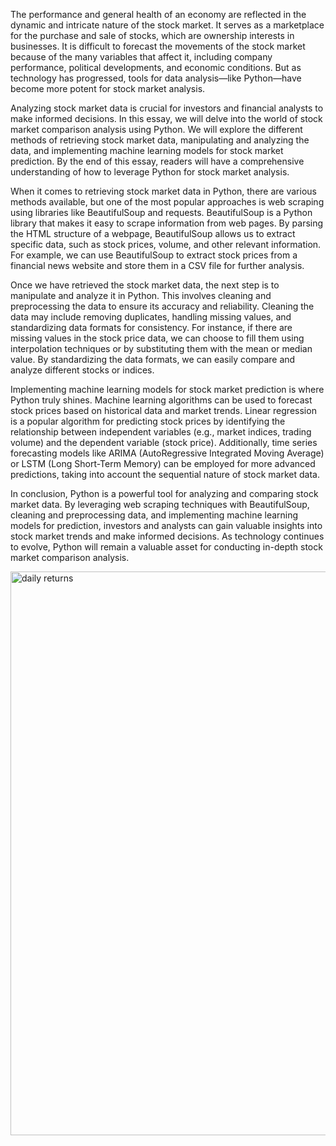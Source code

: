 The performance and general health of an economy are reflected in the dynamic and intricate nature of the stock market. It serves as a marketplace for the purchase and sale of stocks, which are ownership interests in businesses. It is difficult to forecast the movements of the stock market because of the many variables that affect it, including company performance, political developments, and economic conditions. But as technology has progressed, tools for data analysis—like Python—have become more potent for stock market analysis.

Analyzing stock market data is crucial for investors and financial analysts to make informed decisions. In this essay, we will delve into the world of stock market comparison analysis using Python. We will explore the different methods of retrieving stock market data, manipulating and analyzing the data, and implementing machine learning models for stock market prediction. By the end of this essay, readers will have a comprehensive understanding of how to leverage Python for stock market analysis.

When it comes to retrieving stock market data in Python, there are various methods available, but one of the most popular approaches is web scraping using libraries like BeautifulSoup and requests. BeautifulSoup is a Python library that makes it easy to scrape information from web pages. By parsing the HTML structure of a webpage, BeautifulSoup allows us to extract specific data, such as stock prices, volume, and other relevant information. For example, we can use BeautifulSoup to extract stock prices from a financial news website and store them in a CSV file for further analysis.

Once we have retrieved the stock market data, the next step is to manipulate and analyze it in Python. This involves cleaning and preprocessing the data to ensure its accuracy and reliability. Cleaning the data may include removing duplicates, handling missing values, and standardizing data formats for consistency. For instance, if there are missing values in the stock price data, we can choose to fill them using interpolation techniques or by substituting them with the mean or median value. By standardizing the data formats, we can easily compare and analyze different stocks or indices.

Implementing machine learning models for stock market prediction is where Python truly shines. Machine learning algorithms can be used to forecast stock prices based on historical data and market trends. Linear regression is a popular algorithm for predicting stock prices by identifying the relationship between independent variables (e.g., market indices, trading volume) and the dependent variable (stock price). Additionally, time series forecasting models like ARIMA (AutoRegressive Integrated Moving Average) or LSTM (Long Short-Term Memory) can be employed for more advanced predictions, taking into account the sequential nature of stock market data.

In conclusion, Python is a powerful tool for analyzing and comparing stock market data. By leveraging web scraping techniques with BeautifulSoup, cleaning and preprocessing data, and implementing machine learning models for prediction, investors and analysts can gain valuable insights into stock market trends and make informed decisions. As technology continues to evolve, Python will remain a valuable asset for conducting in-depth stock market comparison analysis.

<img width="902" alt="daily returns" src="https://github.com/sreekruti/stock-prediction/assets/99178296/467c5ffc-1ff9-4df5-a173-12b432b87e80">
